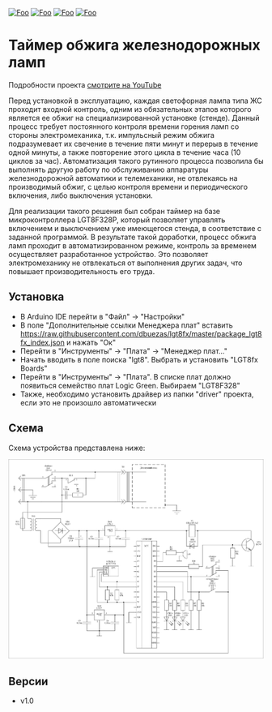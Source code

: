 [![Foo](https://img.shields.io/badge/version-1.0-brightgreen)](#versions)
[![Foo](https://img.shields.io/badge/website-eternaldev.ru-red)](https://eternaldev.ru)
[![Foo](https://img.shields.io/badge/Telegram-eternaldev__ru-blue)](https://t.me/eternaldev_ru)
[![Foo](https://img.shields.io/youtube/views/HI4E4ZCWdIk?style=social)](https://www.youtube.com/watch?v=HI4E4ZCWdIk)

# Таймер обжига железнодорожных ламп

Подробности проекта [смотрите на YouTube](https://www.youtube.com/watch?v=HI4E4ZCWdIk) 

Перед установкой в эксплуатацию, каждая светофорная лампа типа ЖС проходит входной контроль, одним из обязательных этапов которого является ее обжиг на специализированной установке (стенде). Данный процесс требует постоянного контроля времени горения ламп со стороны электромеханика, т.к. импульсный режим обжига подразумевает их свечение в течение пяти минут и перерыв в течение одной минуты, а также повторение этого цикла в течение часа (10 циклов за час). Автоматизация такого рутинного процесса позволила бы выполнять другую работу по обслуживанию аппаратуры железнодорожной автоматики и телемеханики, не отвлекаясь на производимый обжиг, с целью контроля времени 
и периодического включения, либо выключения установки.

Для реализации такого решения был собран таймер на базе микроконтроллера LGT8F328P, который позволяет управлять включением и выключением уже имеющегося стенда, в соответствие с заданной программой. В результате такой доработки, процесс обжига ламп проходит в автоматизированном режиме, контроль за временем осуществляет разработанное устройство. Это позволяет электромеханику не отвлекаться от выполнения других задач, что повышает производительность его труда.

## Установка
- В Arduino IDE перейти в "Файл" -> "Настройки"
- В поле "Дополнительные ссылки Менеджера плат" вставить https://raw.githubusercontent.com/dbuezas/lgt8fx/master/package_lgt8fx_index.json и нажать "Ок"
- Перейти в "Инструменты" -> "Плата" -> "Менеджер плат…"
- Начать вводить в поле поиска "lgt8". Выбрать и установить "LGT8fx Boards"
- Перейти в "Инструменты" -> "Плата". В списке плат должно появиться семейство плат Logic Green. Выбираем "LGT8F328"
- Также, необходимо установить драйвер из папки "driver" проекта, если это не произошло автоматически

## Схема
Схема устройства представлена ниже:

![scheme](/docs/circuit.png)

<a id="versions"></a>
## Версии
- v1.0